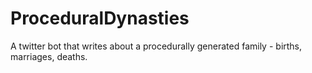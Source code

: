 # ProceduralDynasties
A twitter bot that writes about a procedurally generated family - births, marriages, deaths.
